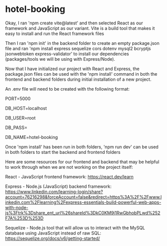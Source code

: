 # hotel-booking

Okay, I ran 'npm create vite@latest' and then selected React as our framework and JavaScript as our variant. Vite is a build tool that makes it easy to install and run the React framework files

Then I ran 'npm init' in the backend folder to create an empty package.json file and ran 'npm install express sequelize cors dotenv mysql2 bcryptjs jsonwebtoken express-validator' to install our dependencies (packages/tools we will be using with Express/Node).

Now that I have initialized our project with React and Express, the package.json files can be used with the 'npm install' command in both the frontend and backend folders during initial installation of a new project.


An .env file will need to be created with the following format:

PORT=5000

DB_HOST=localhost

DB_USER=root

DB_PASS=

DB_NAME=hotel-booking



Once 'npm install' has been run in both folders, 'npm run dev' can be used in both folders to start the backend and frontend folders


Here are some resources for our frontend and backend that may be helpful to work through when we are not working on the project itself:

React - JavaScript frontend framework: https://react.dev/learn

Express - Node.js (JavaScript) backend framework: https://www.linkedin.com/learning-login/share?account=76216298&forceAccount=false&redirect=https%3A%2F%2Fwww.linkedin.com%2Flearning%2Fexpress-essentials-build-powerful-web-apps-with-node-js%3Ftrk%3Dshare_ent_url%26shareId%3DkC0KM9j1RwGbhobPLwd%252F7A%253D%253D

Sequelize - Node.js tool that will allow us to interact with the MySQL database using JavaScript instead of raw SQL: https://sequelize.org/docs/v6/getting-started/


